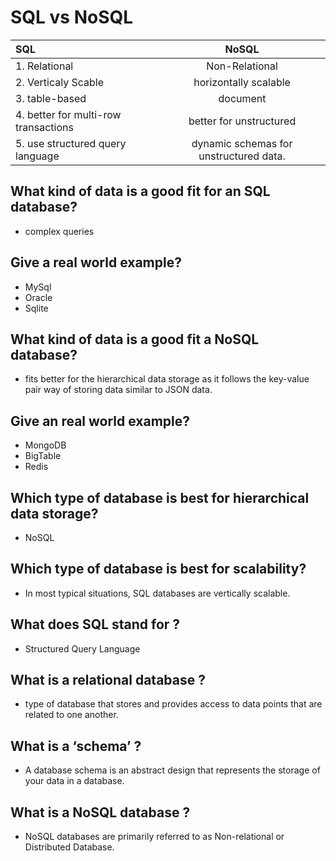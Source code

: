 # SQL vs NoSQL

| SQL            | NoSQL        |
| :------------- | :----------: |
| 1. Relational | Non-Relational    |
| 2. Verticaly Scable | horizontally scalable |
| 3. table-based | document |
| 4. better for multi-row transactions | better for unstructured |
| 5. use structured query language | dynamic schemas for unstructured data. |

## What kind of data is a good fit for an SQL database?

- complex queries

## Give a real world example?

- MySql
- Oracle
- Sqlite

## What kind of data is a good fit a NoSQL database?

- fits better for the hierarchical data storage as it follows the key-value pair way of storing data similar to JSON data.

## Give an real world example?

- MongoDB
- BigTable
- Redis

## Which type of database is best for hierarchical data storage?

- NoSQL

## Which type of database is best for scalability?

- In most typical situations, SQL databases are vertically scalable.

## What does SQL stand for ?

- Structured Query Language

## What is a relational database ?

- type of database that stores and provides access to data points that are related to one another.

## What is a ‘schema’ ?

- A database schema is an abstract design that represents the storage of your data in a database.

## What is a NoSQL database ?

- NoSQL databases are primarily referred to as Non-relational or Distributed Database.
